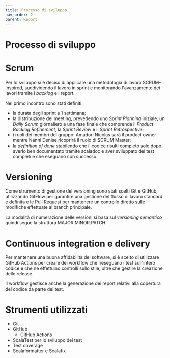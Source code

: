 ```yaml
---
title: Processo di sviluppo
nav_order: 2
parent: Report
---
```

# Processo di sviluppo

# Scrum

Per lo sviluppo si è deciso di applicare una metodologia di lavoro SCRUM-inspired, suddividendo il lavoro in sprint e monitorando l'avanzamento dei lavori tramite i *backlog* e i report.

Nel primo incontro sono stati definiti:

- la durata degli sprint a 1 settimana;
- la distribuzione dei meeting, prevedendo uno *Sprint Planning* iniziale, un *Daily Scrum* giornaliero e una fase finale che comprenda il *Product Backlog Refinement*, la *Sprint Review* e il *Sprint Retrospective*;
- i ruoli dei membri del gruppo: Amadori Nicolas sarà il product owner mentre Nanni Denise ricoprirà il ruolo di SCRUM Master;
- la *definition of done* stabilendo che il codice risulti completo solo dopo averlo ben documentato tramite scaladoc e aver sviluppato dei test completi e che eseguano con successo.

# Versioning

Come strumento di gestione del versioning sono stati scelti Git e GitHub, utilizzando GitFlow per garantire una gestione del flusso di lavoro standard e definita e le Pull Request per mantenere un controllo diretto sulle modifiche effettuate al branch principale.

La modalità di numerazione delle versioni si basa sul *versioning semantico* quindi segue la struttura MAJOR.MINOR.PATCH.

# Continuous integration e delivery

Per mantenere una buona affidabilità del software, si è scelto di utilizzare GitHub Actions per creare dei workflow che rieseguano i test sull'intero codice e che ne effettuino controlli sullo stile, oltre che gestire la creazione delle release.

Il workflow gestisce anche la generazione dei report relativi alla copertura del codice da parte dei test.

# Strumenti utilizzati

- Git
- GitHub
    - GitHub Actions
- ScalaTest per lo sviluppo dei test
- Test coverage
- Scalaformatter e Scalafix